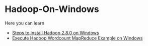 # Hadoop-On-Windows
<p>Here you can learn</p>
<ul>
<li><a href="https://github.com/ShahbazHaroon/Hadoop-On-Windows/wiki/Steps-to-install-Hadoop-2.8.0-on-Windows">Steps to install Hadoop 2.8.0 on Windows</a></li>
<li><a href="https://github.com/ShahbazHaroon/Hadoop-On-Windows/wiki/Execute-Hadoop-wordcount-MapReduce-Example-on-Windows">Execute Hadoop Wordcount MapReduce Example on Windows</a></li>
</ul>
